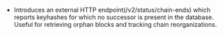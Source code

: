 * Introduces an external HTTP endpoint(/v2/status/chain-ends) which reports keyhashes for which no successor is present in the database. Useful for retrieving orphan blocks and tracking chain reorganizations.
